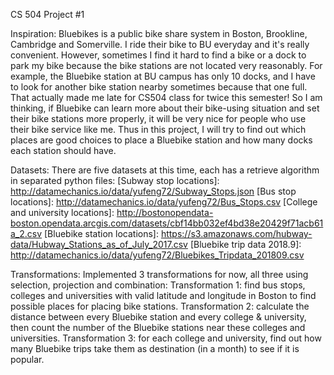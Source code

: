 CS 504 Project #1

Inspiration: 
Bluebikes is a public bike share system in Boston, Brookline, Cambridge and Somerville. I ride their bike to BU everyday and it's really convenient. However, sometimes I find it hard to find a bike or a dock to park my bike because the bike stations are not located very reasonably. For example, the Bluebike station at BU campus has only 10 docks, and I have to look for another bike station nearby sometimes because that one full. That actually made me late for CS504 class for twice this semester! So I am thinking, if Bluebike can learn more about their bike-using situation and set their bike stations more properly, it will be very nice for people who use their bike service like me. Thus in this project, I will try to find out which places are good choices to place a Bluebike station and how many docks each station should have.

Datasets:
There are five datasets at this time, each has a retrieve algorithm in separated python files:
[Subway stop locations]: http://datamechanics.io/data/yufeng72/Subway_Stops.json
[Bus stop locations]: http://datamechanics.io/data/yufeng72/Bus_Stops.csv
[College and university locations]: http://bostonopendata-boston.opendata.arcgis.com/datasets/cbf14bb032ef4bd38e20429f71acb61a_2.csv
[Bluebike station locations]: https://s3.amazonaws.com/hubway-data/Hubway_Stations_as_of_July_2017.csv
[Bluebike trip data 2018.9]: http://datamechanics.io/data/yufeng72/Bluebikes_Tripdata_201809.csv

Transformations:
Implemented 3 transformations for now, all three using selection, projection and combination:
Transformation 1: find bus stops, colleges and universities with valid latitude and longitude in Boston to find possible places for placing bike stations.
Transformation 2: calculate the distance between every Bluebike station and every college & university, then count the number of the Bluebike stations near these colleges and universities.
Transformation 3: for each college and university, find out how many Bluebike trips take them as destination (in a month) to see if it is popular.
